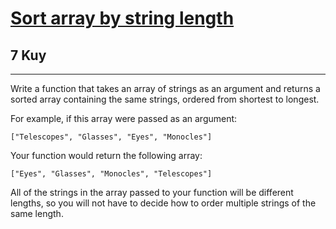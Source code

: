 <h1><a href="https://www.codewars.com/kata/57ea5b0b75ae11d1e800006c">Sort array by string length</a></h1>
<h2>7 Kuy</h2>
<hr>
<p>Write a function that takes an array of strings as an argument and returns a sorted array containing the same strings, 
ordered from shortest to longest.</p>
<p>For example, if this array were passed as an argument:</p>
<p><code>["Telescopes", "Glasses", "Eyes", "Monocles"]</code></p>
<p>Your function would return the following array:</p>
<p><code>["Eyes", "Glasses", "Monocles", "Telescopes"]</code></p>
<p>All of the strings in the array passed to your function will be different lengths, so you will not have to decide how to order multiple strings of the same length.</p>